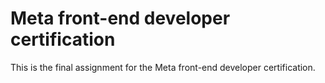 # Meta front-end developer certification 

This is the final assignment for the Meta front-end developer certification.






